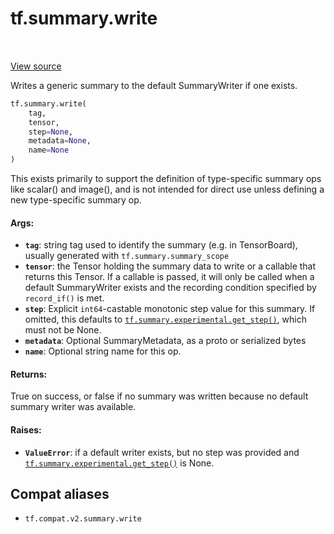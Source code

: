 <div itemscope itemtype="http://developers.google.com/ReferenceObject">
<meta itemprop="name" content="tf.summary.write" />
<meta itemprop="path" content="Stable" />
</div>

# tf.summary.write

<!-- Insert buttons and diff -->

<table class="tfo-notebook-buttons tfo-api" align="left">
</table>

<a target="_blank" href="/code/stable/tensorflow/python/ops/summary_ops_v2.py">View source</a>



Writes a generic summary to the default SummaryWriter if one exists.

``` python
tf.summary.write(
    tag,
    tensor,
    step=None,
    metadata=None,
    name=None
)
```



<!-- Placeholder for "Used in" -->

This exists primarily to support the definition of type-specific summary ops
like scalar() and image(), and is not intended for direct use unless defining
a new type-specific summary op.

#### Args:


* <b>`tag`</b>: string tag used to identify the summary (e.g. in TensorBoard), usually
  generated with `tf.summary.summary_scope`
* <b>`tensor`</b>: the Tensor holding the summary data to write or a callable that
  returns this Tensor. If a callable is passed, it will only be called when
  a default SummaryWriter exists and the recording condition specified by
  `record_if()` is met.
* <b>`step`</b>: Explicit `int64`-castable monotonic step value for this summary. If
  omitted, this defaults to <a href="../../tf/summary/experimental/get_step.md"><code>tf.summary.experimental.get_step()</code></a>, which must
  not be None.
* <b>`metadata`</b>: Optional SummaryMetadata, as a proto or serialized bytes
* <b>`name`</b>: Optional string name for this op.


#### Returns:

True on success, or false if no summary was written because no default
summary writer was available.



#### Raises:


* <b>`ValueError`</b>: if a default writer exists, but no step was provided and
  <a href="../../tf/summary/experimental/get_step.md"><code>tf.summary.experimental.get_step()</code></a> is None.

## Compat aliases

* `tf.compat.v2.summary.write`

